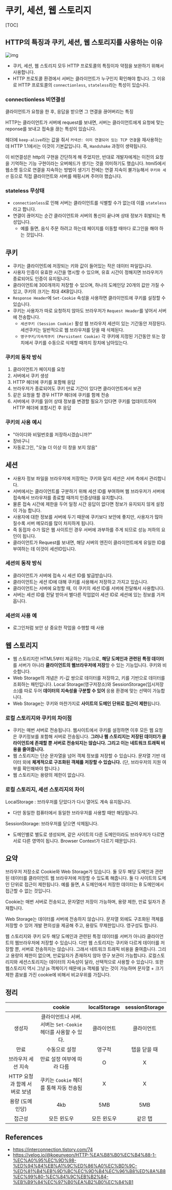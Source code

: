 # 쿠키, 세션, 웹 스토리지

[TOC]

## HTTP의 특징과 쿠키, 세션, 웹 스토리지를 사용하는 이유

![img](cookie_session_web_storage.assets/img.png)

- 쿠키, 세션, 웹 스토리지 모두 HTTP 프로토콜의 특징이자 약점을 보완하기 위해서 사용합니다.
- HTTP 프로토콜 환경에서 서버는 클라이언트가 누구인지 확인해야 합니다. 그 이유로 HTTP 프로토콜의 `connectionless`, `stateless`라는 특성이 있습니다.

### connectionless 비연결성

클라이언트가 요청을 한 후, 응답을 받으면 그 연결을 끊어버리는 특징

HTTP는 클라이언트가 서버에 request를 보내면, 서버는 클라이언트에게 요청에 맞는 reponse를 보내고 접속을 끊는 특성이 있습니다.

헤더에 `keep-alive`라는 값을 줘서 `커넥션: 이미 연결되어 있는 TCP 연결`을 재사용하는데 HTTP 1.1에서는 이것이 기본값입니다. 즉, `Handshake` 과정이 생략됩니다.

이 비연결성은 http의 구현을 간단하게 해 주었지만, 반대로 개발자에게는 이전의 요청을 기억하는 기능 구현이라는 오버헤드가 생기는 것을 의미하기도 했습니다. html5에서 웹소켓 등으로 연결을 지속하는 방법이 생기기 전에는 연결 지속이 불가능해서 `쿠키와 세션` 등으로 직접 클라이언트와 서버를 매핑시켜 주어야 했습니다.

### stateless 무상태

- `connectionless`로 인해 서버는 클라이언트를 식별할 수가 없는데 이를 `stateless`라고 합니다.
- 연결이 끊어지는 순간 클라이언트와 서버의 통신이 끝나며 상태 정보가 휘발되는 특성입니다. 
  - 예를 들면, 음식 주문 하려고 하는데 페이지를 이동할 때마다 로그인을 해야 하는 것입니다.

## 쿠키

- 쿠키는 클라이언트에 저장되는 키와 값이 들어있는 작은 데이터 파일입니다.
- 사용자 인증이 유효한 시간을 명시할 수 있으며, 유효 시간이 정해지면 브라우저가 종료되어도 인증이 유지됩니다.
- 클라이언트에 300개까지 저장할 수 있으며, 하나의 도메인당 20개의 값만 가질 수 있고, 쿠키의 크기는 최대 4KB입니다.
- `Response Header`에 `Set-Cookie` 속성을 사용하면 클라이언트에 쿠키를 설정할 수 있습니다.
- 쿠키는 사용자가 따로 요청하지 않아도 브라우저가 `Request Header`를 넣어서 서버에 전송합니다.
  - `세션쿠키 (Session Cookie)` 활성 웹 브라우저 세션이 있는 기간동안 저장된다. 세션쿠키는 일반적으로 웹 브라우저를 닫을 때 삭제된다.
  - `영구쿠키/지속적쿠키 (Persistent Cookie)` 각 쿠키에 지정된 기간동안 또는 장치에서 쿠키를 수동으로 삭제할 때까지 장치에 남아있는다.

### 쿠키의 동작 방식

1. 클라이언트가 페이지를 요청
2. 서버에서 쿠키 생성
3. HTTP 헤더에 쿠키를 포함해 응답
4. 브라우저가 종료되어도 쿠키 만료 기간이 있다면 클라이언트에서 보관
5. 같은 요청을 할 경우 HTTP 헤더에 쿠키를 함께 전송
6. 서버에서 쿠키를 읽어 상태 정보를 변경할 필요가 있다면 쿠키를 업데이트하여 HTTP 헤더에 포함시킨 후 응답

### 쿠키의 사용 예시

- "아이디와 비밀번호를 저장하시겠습니까?"
- 장바구니
- 자동로그인, "오늘 더 이상 이 창을 보지 않음"

## 세션

- 사용자 정보 파일을 브라우저에 저장하는 쿠키와 달리 세션은 서버 측에서 관리합니다.
- 서버에서는 클라이언트를 구분하기 위해 세션 ID를 부여하며 웹 브라우저가 서버에 접속해서 브라우저를 종료할 때까지 인증상태를 유지합니다.
- 물론 접속 시간에 제한을 두어 일정 시간 응답이 없다면 정보가 유지되지 않게 설정이 가능 합니다.
- 사용자에 대한 정보를 서버에 두기 때문에 쿠키보다 보안에 좋지만, 사용자가 많아질수록 서버 메모리를 많이 차지하게 됩니다.
- 즉 동접자 수가 많은 웹 사이트인 경우 서버에 과부하를 주게 되므로 성능 저하의 요인이 됩니다.
- 클라이언트가 Request를 보내면, 해당 서버의 엔진이 클라이언트에게 유일한 ID를 부여하는 데 이것이 세션ID입니다.

### 세션의 동작 방식

- 클라이언트가 서버에 접속 시 세션 ID를 발급받습니다.
- 클라이언트는 세션 ID에 대해 쿠키를 사용해서 저장하고 가지고 있습니다.
- 클라이언트는 서버에 요청할 때, 이 쿠키의 세션 ID를 서버에 전달해서 사용합니다.
- 서버는 세션 ID를 전달 받아서 별다른 작업없이 세션 ID로 세션에 있는 정보를 가져옵니다.

### 세션의 사용 예

- 로그인처럼 보안 상 중요한 작업을 수행할 때 사용

## 웹 스토리지

- 웹 스토리지란 HTML5부터 제공하는 기능으로, **해당 도메인과 관련된 특정 데이터**를 서버가 아니라 **클라이언트의 웹브라우저에 저장**할 수 있는 기능입니다. 쿠키와 비슷합니다.
- Web Storage의 개념은 키-값 쌍으로 데이터를 저장하고, 키를 기반으로 데이터를 조회하는 패턴입니다. Local Storage(영구저장소)와 SessionStorage(임시저장소)를 따로 두어 **데이터의 지속성을 구분할 수 있어** 응용 환경에 맞는 선택이 가능합니다.
- Web Storage는 쿠키와 마찬가지로 **사이트의 도메인 단위로 접근이 제한**됩니다.

### 로컬 스토리지와 쿠키의 차이점

- 쿠키는 매번 서버로 전송됩니다. 웹사이트에서 쿠키를 설정하면 이후 모든 웹 요청은 쿠키정보를 포함해 서버로 전송됩니다. **그러나 웹 스토리지는 저장된 데이터가 클라이언트에 존재할 뿐 서버로 전송되지는 않습니다. 그리고 이는 네트워크 트래픽 비용을 줄여줍니다.**
- 웹 스토리지는 단순 문자열을 넘어 객체 정보를 저장할 수 있습니다. 문자열 기반 데이터 외에 **체계적으로 구조화된 객체를 저장할 수 있습니다.** (단, 브라우저의 지원 여부를 확인해봐야 합니다.)
- 웹 스토리지는 용량의 제한이 없습니다.

### 로컬 스토리지, 세션 스토리지의 차이

LocalStorage : 브라우저를 닫았다가 다시 열어도 계속 유지됩니다.

- 다만 동일한 컴퓨터에서 동일한 브라우저를 사용할 때만 해당됩니다.

SessionStorage: 브라우저를 닫으면 삭제됩니다.

- 도메인별로 별도로 생성되며, 같은 사이트의 다른 도메인이라도 브라우저가 다르면 서로 다른 영역이 됩니다. Browser Context가 다르기 때문입니다.

## 요약

브라우저 저장소로 Cookie와 Web Storage가 있습니다. 둘 모두 해당 도메인과 관련된 데이터를 클라이언트 웹 브라우저에 저장할 수 있도록 해줍니다. 둘 다 사이트의 도메인 단위로 접근이 제한됩니다. 예를 들면, A 도메인에서 저장한 데이터는 B 도메인에서 접근할 수 없는 것입니다.

Cookie는 매번 서버로 전송되고, 문자열만 저장이 가능하며, 용량 제한, 만료 일자가 존재합니다.

Web Storage는 데이터를 서버에 전송하지 않습니다. 문자열 외에도 구조화된 객체를 저장할 수 있어 개발 편의성을 제공해 주고, 용량도 무제한입니다. 영구성도 띕니다.

웹 스토리지와 쿠키 모두 해당 도메인과 관련된 특정 데이터를 서버가 아니라 클라이언트의 웹브라우저에 저장할 수 있습니다. 다만 웹 스토리지는 쿠키와 다르게 데이터를 저장할 뿐, 서버로 전송하지는 않습니다. 그래서 네트워크 트래픽 비용을 줄여줍니다. 그리고 용량의 제한이 없으며, 만료일자가 존재하지 않아 영구 보관이 가능합니다. 로컬스토리지와 세션스토리지는 데이터의 지속성이 달라, 선택적으로 사용할 수 있습니다. 또한 웹스토리지 역시 그냥 js 객체이기 때문에 js 객체를 넣는 것이 가능하며 문자열 + 크기제한 콤보를 가진 cookie에 비해서 비교우위를 가집니다.

## 정리

|                              |                            cookie                            | localStorage | sessionStorage |
| :--------------------------: | :----------------------------------------------------------: | :----------: | :------------: |
|            생성자            | 클라이언트나 서버. 서버는 `Set-Cookie` 헤더를 사용할 수 있다. |  클라이언트  |   클라이언트   |
|             만료             |                        수동으로 설정                         |    영구적    |  탭을 닫을 때  |
|      브라우저 세션 지속      |                  만료 설정 여부에 따라 다름                  |      O       |       X        |
| HTTP 요청과 함께 서버로 보냄 |           쿠키는 `Cookie` 헤더를 통해 자동 전송됨            |      X       |       X        |
|       용량 (도메인당)        |                             4kb                              |     5MB      |      5MB       |
|            접근성            |                         모든 윈도우                          | 모든 윈도우  |    같은 탭     |

## References

- https://interconnection.tistory.com/74
- https://velog.io/@koeunyeon/HTTP-%EA%B8%B0%EC%B4%88-1-%EC%A0%95%EC%9D%98-%ED%94%84%EB%A1%9C%ED%86%A0%EC%BD%9C-%ED%81%B4%EB%9D%BC%EC%9D%B4%EC%96%B8%ED%8A%B8%EC%99%80-%EC%84%9C%EB%B2%84-%EB%B9%84%EC%97%B0%EA%B2%B0%EC%84%B1
